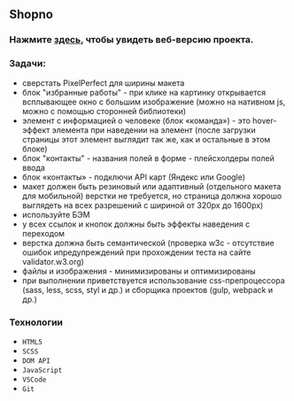 ## Shopno
<h3>Нажмите <a href="https://repinnick-shopno.netlify.app/" target="_blank">здесь</a>, чтобы увидеть веб-версию проекта.</h3>

### Задачи: 
* сверстать PixelPerfect для ширины макета
* блок "избранные работы" - при клике на картинку открывается всплывающее окно с большим изображение (можно на нативном js, можно с помощью сторонней библиотеки)
* элемент с информацией о человеке (блок «команда») - это hover-эффект элемента при наведении на элемент (после загрузки страницы этот элемент выглядит так же, как и остальные в этом блоке)
* блок "контакты" - названия полей в форме - плейсхолдеры полей ввода
* блок «контакты» - подключи API карт (Яндекс или Google)
* макет должен быть резиновый или адаптивный (отдельного макета для мобильной) верстки не требуется, но страница должна хорошо выглядеть на всех разрешений с шириной от 320px до 1600px)
* используйте БЭМ
* у всех ссылок и кнопок должны быть эффекты наведения с переходом
* верстка должна быть семантической (проверка w3c - отсутствие ошибок ипредупреждений при прохождении теста на сайте validator.w3.org)
* файлы и изображения - минимизированы и оптимизированы
* при выполнении приветствуется использование css-препроцессора (sass, less, scss, styl и др.) и сборщика проектов (gulp, webpack и др.)

### Технологии
- `HTML5` 
- `SCSS` 
- `DOM API` 
- `JavaScript` 
- `VSCode` 
- `Git`
